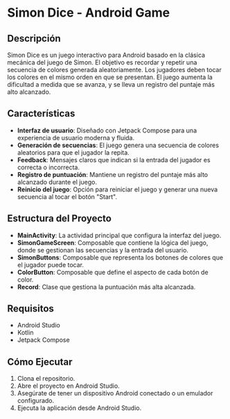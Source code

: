 # Simon Dice - Android Game

## Descripción

Simon Dice es un juego interactivo para Android basado en la clásica mecánica del juego de Simon. El objetivo es recordar y repetir una secuencia de colores generada aleatoriamente. Los jugadores deben tocar los colores en el mismo orden en que se presentan. El juego aumenta la dificultad a medida que se avanza, y se lleva un registro del puntaje más alto alcanzado.

## Características

- **Interfaz de usuario**: Diseñado con Jetpack Compose para una experiencia de usuario moderna y fluida.
- **Generación de secuencias**: El juego genera una secuencia de colores aleatorios para que el jugador la repita.
- **Feedback**: Mensajes claros que indican si la entrada del jugador es correcta o incorrecta.
- **Registro de puntuación**: Mantiene un registro del puntaje más alto alcanzado durante el juego.
- **Reinicio del juego**: Opción para reiniciar el juego y generar una nueva secuencia al tocar el botón "Start".

## Estructura del Proyecto

- **MainActivity**: La actividad principal que configura la interfaz del juego.
- **SimonGameScreen**: Composable que contiene la lógica del juego, donde se gestionan las secuencias y la entrada del usuario.
- **SimonButtons**: Composable que representa los botones de colores que el jugador puede tocar.
- **ColorButton**: Composable que define el aspecto de cada botón de color.
- **Record**: Clase que gestiona la puntuación más alta alcanzada.

## Requisitos

- Android Studio
- Kotlin
- Jetpack Compose

## Cómo Ejecutar

1. Clona el repositorio.
2. Abre el proyecto en Android Studio.
3. Asegúrate de tener un dispositivo Android conectado o un emulador configurado.
4. Ejecuta la aplicación desde Android Studio.
